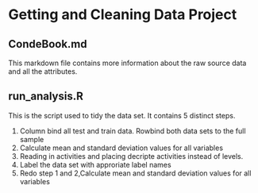 # Getting and Cleaning Data Project

## CondeBook.md

This markdown file contains more information about the raw source data and all the attributes.


## run_analysis.R
This is the script used to tidy the data set.
It contains 5 distinct steps.

1. Column bind all test and train data. Rowbind both data sets to the full sample
2. Calculate mean and standard deviation values for all variables
3. Reading in activities and placing decripte activities instead of levels.
4. Label the data set with approriate label names
5. Redo step 1 and 2,Calculate mean and standard deviation values for all variables